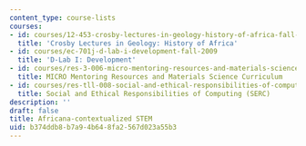 ```yaml
---
content_type: course-lists
courses:
- id: courses/12-453-crosby-lectures-in-geology-history-of-africa-fall-2005
  title: 'Crosby Lectures in Geology: History of Africa'
- id: courses/ec-701j-d-lab-i-development-fall-2009
  title: 'D-Lab I: Development'
- id: courses/res-3-006-micro-mentoring-resources-and-materials-science-curriculum-spring-2021
  title: MICRO Mentoring Resources and Materials Science Curriculum
- id: courses/res-tll-008-social-and-ethical-responsibilities-of-computing-serc
  title: Social and Ethical Responsibilities of Computing (SERC)
description: ''
draft: false
title: Africana-contextualized STEM
uid: b374ddb8-b7a9-4b64-8fa2-567d023a55b3
---
```

